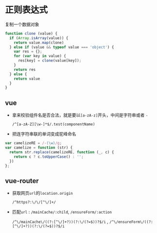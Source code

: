 # 正则表达式

复制一个数据对象

```js
function clone (value) {
  if (Array.isArray(value)) {
    return value.map(clone)
  } else if (value && typeof value === 'object') {
    var res = {};
    for (var key in value) {
      res[key] = clone(value[key]);
    }
    return res
  } else {
    return value
  }
}
```

## vue

* 拿来校验组件名是否合法，就是要以`[a-zA-z]`开头，中间是字符串或者 `-`

    `/^[a-zA-Z][\w-]*$/.test(componentName)`

* 把连字符串联的单词变成驼峰命名

```js
var camelizeRE = /-(\w)/g;
var camelize = function (str) {
  return str.replace(camelizeRE, function (_, c) { 
    return c ? c.toUpperCase() : ''; 
  })
};
```

## vue-router

* 获取网页`url`的`location.origin`

  `/^https?:\/\/[^\/]+/`

* 匹配`url` : `/mainCache/:child`, `/ensureForm/:action`

  `/^\/mainCache\/((?:[^\/]+?))(?:\/(?=$))?$/i` , `/^\/ensureForm\/((?:[^\/]+?))(?:\/(?=$))?$/i`